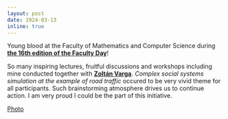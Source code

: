 ```yaml
---
layout: post
date: 2024-03-13
inline: true
---
```


Young blood at the Faculty of Mathematics and Computer Science during [**the 16th edition of the Faculty Day**](https://matinf.uj.edu.pl/en_GB/aktualnosci/-/journal_content/56_INSTANCE_SaA7HRzna0dW/41633/155715167)! 


So many inspiring lectures, fruitful discussions and workshops including mine conducted together with [**Zoltán Varga**]( https://www.linkedin.com/in/zolt%C3%A1n-gy%C3%B6rgy-varga-832aa01b0/?locale=pl_PL). _Complex social systems simulation at the example of road traffic_ occured to be very vivid theme for all participants. Such brainstorming atmosphere drives us to continue action. I am very proud I could be the part of this initiative.



[Photo](https://matinf.uj.edu.pl/documents/41633/155714947/DW07.jpg)
